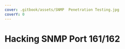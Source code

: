 ```yaml
---
cover: .gitbook/assets/SNMP  Penetration Testing.jpg
coverY: 0
---
```


# Hacking SNMP Port 161/162

